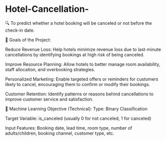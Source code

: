 # Hotel-Cancellation-
🔍 To predict whether a hotel booking will be canceled or not before the check-in date.

🎯 Goals of the Project:

Reduce Revenue Loss:
Help hotels minimize revenue loss due to last-minute cancellations by identifying bookings at high risk of being canceled.

Improve Resource Planning:
Allow hotels to better manage room availability, staff allocation, and overbooking strategies.

Personalized Marketing:
Enable targeted offers or reminders for customers likely to cancel, encouraging them to confirm or modify their bookings.

Customer Retention:
Identify patterns or reasons behind cancellations to improve customer service and satisfaction.

🧠 Machine Learning Objective (Technical):
Type: Binary Classification

Target Variable: is_canceled (usually 0 for not canceled, 1 for canceled)

Input Features: Booking date, lead time, room type, number of adults/children, booking channel, customer type, etc.






